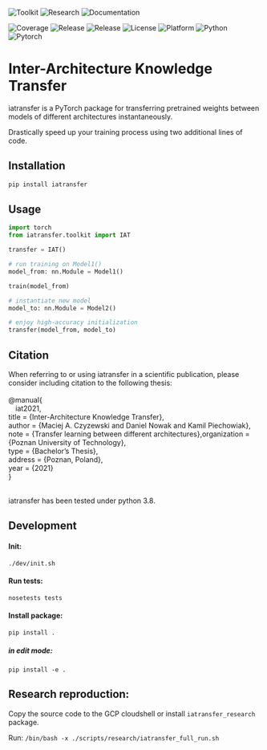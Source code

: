![Toolkit](https://github.com/KamilPiechowiak/weights-transfer/workflows/Toolkit%20build/badge.svg)
![Research](https://github.com/KamilPiechowiak/weights-transfer/workflows/Research%20build/badge.svg)
![Documentation](https://github.com/KamilPiechowiak/weights-transfer/workflows/Documentation/badge.svg)

![Coverage](https://img.shields.io/badge/coverage-95%25-green)
![Release](https://img.shields.io/badge/toolkit-1.0.0-blue)
![Release](https://img.shields.io/badge/research-1.0.0-blue)
![License](https://img.shields.io/badge/license-Apache--2.0-blue)
![Platform](https://img.shields.io/badge/platform-linux--64-blue)
![Python](https://img.shields.io/badge/python-x64%203.8-blue)
![Pytorch](https://img.shields.io/badge/torch-1.7.1-blue)

# Inter-Architecture Knowledge Transfer
iatransfer is a PyTorch package for transferring pretrained weights between models of different architectures instantaneously.

Drastically speed up your training process using two additional lines of code.


## Installation
```bash
pip install iatransfer
```


## Usage
```python
import torch
from iatransfer.toolkit import IAT

transfer = IAT()

# run training on Model1()
model_from: nn.Module = Model1()

train(model_from)

# instantiate new model
model_to: nn.Module = Model2() 

# enjoy high-accuracy initialization
transfer(model_from, model_to)
```

## Citation
When referring to or using iatransfer in a scientific publication, please consider including citation to the following thesis:<br /><br />
@manual{<br />
&emsp;iat2021,<br />
  title        = {Inter-Architecture Knowledge Transfer},<br />
  author       = {Maciej A. Czyzewski and Daniel Nowak and Kamil Piechowiak},<br />
  note         = {Transfer learning between different architectures},organization = {Poznan University of Technology},<br />
  type         = {Bachelor’s Thesis},<br />
  address      = {Poznan, Poland},<br />
  year         = {2021}<br />
}<br /><br />

iatransfer has been tested under python 3.8.

## Development

#### Init:
`./dev/init.sh`

#### Run tests:
`nosetests tests`

#### Install package:
`pip install .`

##### in edit mode:
`pip install -e .`

## Research reproduction:
Copy the source code to the GCP cloudshell or install `iatransfer_research` package.

Run:
`/bin/bash -x ./scripts/research/iatransfer_full_run.sh`
